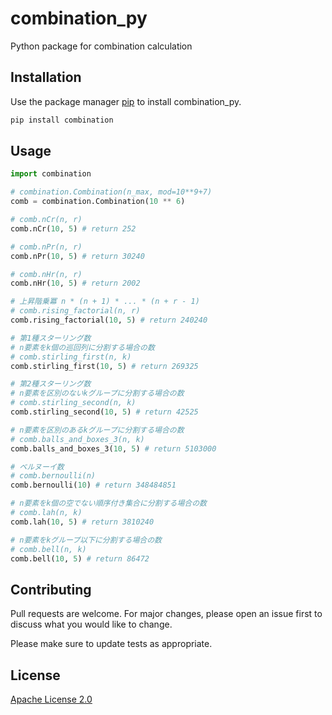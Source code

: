 # combination_py

Python package for combination calculation

## Installation

Use the package manager [pip](https://pip.pypa.io/en/stable/) to install combination_py.

```bash
pip install combination
```

## Usage

```python
import combination

# combination.Combination(n_max, mod=10**9+7)
comb = combination.Combination(10 ** 6)

# comb.nCr(n, r)
comb.nCr(10, 5) # return 252

# comb.nPr(n, r)
comb.nPr(10, 5) # return 30240

# comb.nHr(n, r)
comb.nHr(10, 5) # return 2002

# 上昇階乗冪 n * (n + 1) * ... * (n + r - 1)
# comb.rising_factorial(n, r)
comb.rising_factorial(10, 5) # return 240240

# 第1種スターリング数
# n要素をk個の巡回列に分割する場合の数
# comb.stirling_first(n, k)
comb.stirling_first(10, 5) # return 269325

# 第2種スターリング数
# n要素を区別のないkグループに分割する場合の数
# comb.stirling_second(n, k)
comb.stirling_second(10, 5) # return 42525

# n要素を区別のあるkグループに分割する場合の数
# comb.balls_and_boxes_3(n, k)
comb.balls_and_boxes_3(10, 5) # return 5103000

# ベルヌーイ数
# comb.bernoulli(n)
comb.bernoulli(10) # return 348484851

# n要素をk個の空でない順序付き集合に分割する場合の数
# comb.lah(n, k)
comb.lah(10, 5) # return 3810240

# n要素をkグループ以下に分割する場合の数
# comb.bell(n, k)
comb.bell(10, 5) # return 86472
```

## Contributing
Pull requests are welcome. For major changes, please open an issue first to discuss what you would like to change.

Please make sure to update tests as appropriate.

## License
[Apache License 2.0](https://www.apache.org/licenses/LICENSE-2.0)
